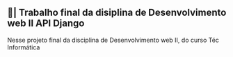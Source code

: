 ## 📑| Trabalho final da disiplina de Desenvolvimento web II API Django

  Nesse projeto final da disciplina de Desenvolvimento web II, do curso Téc Informática 
